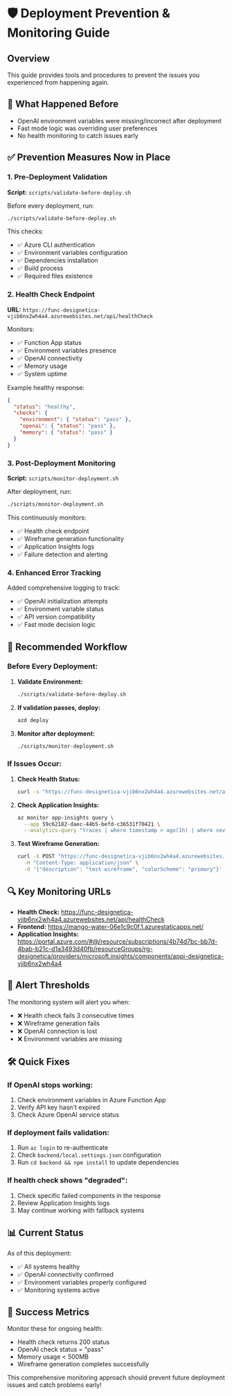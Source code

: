 # 🛡️ Deployment Prevention & Monitoring Guide

## Overview

This guide provides tools and procedures to prevent the issues you experienced from happening again.

## 🚨 What Happened Before

- OpenAI environment variables were missing/incorrect after deployment
- Fast mode logic was overriding user preferences
- No health monitoring to catch issues early

## ✅ Prevention Measures Now in Place

### 1. Pre-Deployment Validation

**Script:** `scripts/validate-before-deploy.sh`

Before every deployment, run:

```bash
./scripts/validate-before-deploy.sh
```

This checks:

- ✅ Azure CLI authentication
- ✅ Environment variables configuration
- ✅ Dependencies installation
- ✅ Build process
- ✅ Required files existence

### 2. Health Check Endpoint

**URL:** `https://func-designetica-vjib6nx2wh4a4.azurewebsites.net/api/healthCheck`

Monitors:

- ✅ Function App status
- ✅ Environment variables presence
- ✅ OpenAI connectivity
- ✅ Memory usage
- ✅ System uptime

Example healthy response:

```json
{
  "status": "healthy",
  "checks": {
    "environment": { "status": "pass" },
    "openai": { "status": "pass" },
    "memory": { "status": "pass" }
  }
}
```

### 3. Post-Deployment Monitoring

**Script:** `scripts/monitor-deployment.sh`

After deployment, run:

```bash
./scripts/monitor-deployment.sh
```

This continuously monitors:

- ✅ Health check endpoint
- ✅ Wireframe generation functionality
- ✅ Application Insights logs
- ✅ Failure detection and alerting

### 4. Enhanced Error Tracking

Added comprehensive logging to track:

- ✅ OpenAI initialization attempts
- ✅ Environment variable status
- ✅ API version compatibility
- ✅ Fast mode decision logic

## 🔧 Recommended Workflow

### Before Every Deployment:

1. **Validate Environment:**

   ```bash
   ./scripts/validate-before-deploy.sh
   ```

2. **If validation passes, deploy:**

   ```bash
   azd deploy
   ```

3. **Monitor after deployment:**
   ```bash
   ./scripts/monitor-deployment.sh
   ```

### If Issues Occur:

1. **Check Health Status:**

   ```bash
   curl -s "https://func-designetica-vjib6nx2wh4a4.azurewebsites.net/api/healthCheck" | jq .
   ```

2. **Check Application Insights:**

   ```bash
   az monitor app-insights query \
     --app 59c62182-daec-44b5-befd-c36531f70421 \
     --analytics-query "traces | where timestamp > ago(1h) | where severityLevel >= 2 | order by timestamp desc | limit 10"
   ```

3. **Test Wireframe Generation:**
   ```bash
   curl -X POST "https://func-designetica-vjib6nx2wh4a4.azurewebsites.net/api/generate-wireframe" \
     -H "Content-Type: application/json" \
     -d '{"description": "test wireframe", "colorScheme": "primary"}'
   ```

## 🔍 Key Monitoring URLs

- **Health Check:** https://func-designetica-vjib6nx2wh4a4.azurewebsites.net/api/healthCheck
- **Frontend:** https://mango-water-06e1c9c0f.1.azurestaticapps.net/
- **Application Insights:** https://portal.azure.com/#@/resource/subscriptions/4b74d7bc-bb7d-4bab-b21c-d1a3493d40fb/resourceGroups/rg-designetica/providers/microsoft.insights/components/appi-designetica-vjib6nx2wh4a4

## 🚨 Alert Thresholds

The monitoring system will alert you when:

- ❌ Health check fails 3 consecutive times
- ❌ Wireframe generation fails
- ❌ OpenAI connection is lost
- ❌ Environment variables are missing

## 🛠️ Quick Fixes

### If OpenAI stops working:

1. Check environment variables in Azure Function App
2. Verify API key hasn't expired
3. Check Azure OpenAI service status

### If deployment fails validation:

1. Run `az login` to re-authenticate
2. Check `backend/local.settings.json` configuration
3. Run `cd backend && npm install` to update dependencies

### If health check shows "degraded":

1. Check specific failed components in the response
2. Review Application Insights logs
3. May continue working with fallback systems

## 📊 Current Status

As of this deployment:

- ✅ All systems healthy
- ✅ OpenAI connectivity confirmed
- ✅ Environment variables properly configured
- ✅ Monitoring systems active

## 🎯 Success Metrics

Monitor these for ongoing health:

- Health check returns 200 status
- OpenAI check status = "pass"
- Memory usage < 500MB
- Wireframe generation completes successfully

This comprehensive monitoring approach should prevent future deployment issues and catch problems early!
